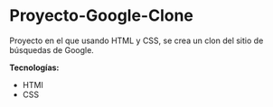 <h1>Proyecto-Google-Clone</h1>
<p>Proyecto en el que usando HTML y CSS, se crea un clon del sitio de búsquedas de Google.</p>
<div><b>Tecnologías:</b>
<ul>
  <li>HTMl</li>
  <li>CSS</li>
</ul>
</div>
